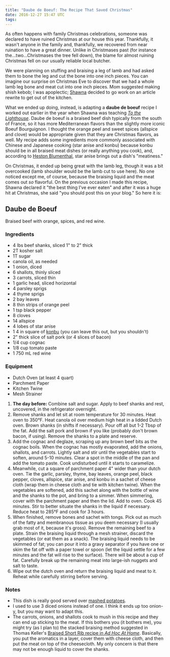 ```yaml
---
title: "Daube de Boeuf: The Recipe That Saved Christmas"
date: 2016-12-27 15:47 UTC
tags:
---
```


As often happens with family Christmas celebrations, someone was declared to have ruined Christmas at our house this year. Thankfully, it wasn't anyone in the family and, thankfully, we recovered from near ruination to have a great dinner. Unlike in Christmases past (for instance the...two...Christmases the tree fell down), the blame for almost ruining Christmas fell on our usually reliable local butcher.

We were planning on stuffing and braising a leg of lamb and had asked them to bone the leg and cut the bone into one inch pieces. You can imagine our surprise on Christmas Eve to discover that we had a whole lamb leg bone and meat cut into one inch pieces. Mom suggested making shish kebob; I was apoplectic; [Shawna](http://www.shawnaross.com) decided to go work on an article rewrite to get out of the kitchen.

What we ended up doing, instead, is adapting a **daube de boeuf** recipe I worked out earlier in the year when Shawna was teaching [*To the Lighthouse*](https://www.theguardian.com/books/little-library-cafe/2015/dec/31/food-in-books-boeuf-en-daube-from-to-the-lighthouse-by-virginia-woolf). Daube de boeuf is a braised beef dish typically from the south of France, so it has more Mediterranean flavors than the slightly more iconic Boeuf Bourguignon. I thought the orange peel and sweet spices (allspice and clove) would be appropriate given that they are Christmas flavors, as well. My recipe adds some ingredients more commonly associated with Chinese and Japanese cooking (star anise and konbu) because konbu should be in all braised meat dishes (or really anything you cook), and, according to [Heston Blumenthal](https://www.theguardian.com/lifeandstyle/2005/jun/11/foodanddrink.shopping4), star anise brings out a dish's "meatiness."

On Christmas, it ended up being great with the lamb leg, though it was a bit overcooked (lamb shoulder would be the lamb cut to use here). No one noticed except me, of course, because the braising liquid and the meat comes out *so* flavorful. On the previous occasion I made this recipe, Shawna declared it "the best thing I've ever eaten" and after it was a huge hit at Christmas, she said "you should post this on your blog." So here it is:

## Daube de Boeuf

Braised beef with orange, spices, and red wine.

### Ingredients

* 4 lbs beef shanks, sliced 1" to 2" thick  
* 2T kosher salt  
* 1T sugar  
* canola oil, as needed 
* 1 onion, diced  
* 6 shallots, thinly sliced  
* 3 carrots, sliced thin  
* 1 garlic head, sliced horizontal  
* 4 parsley sprigs  
* 4 thyme sprigs  
* 2 bay leaves  
* 8 thin strips of orange peel  
* 1 tsp black pepper  
* 8 cloves  
* 14 allspice  
* 4 lobes of star anise  
* 1 4 in square of [konbu](https://en.wikipedia.org/wiki/Kombu) (you can leave this out, but you shouldn't)  
* 2" thick slice of salt pork (or 4 slices of bacon)  
* 1/4 cup cognac  
* 1/8 cup tomato paste  
* 1 750 mL red wine

### Equipment

* Dutch Oven (at least 4 quart)  
* Parchment Paper  
* Kitchen Twine
* Mesh Strainer

1. **The day before:** Combine salt and sugar. Apply to beef shanks and rest, uncovered, in the refrigerator overnight.
2. Remove shanks and let sit at room temperature for 30 minutes. Heat oven to 350°F. Heat canola oil over medium high heat in a lidded Dutch oven. Brown shanks (in shifts if necessary). Pour off all but 1-2 Tbsp of the fat. Add the salt pork and brown if you like (probably don't brown bacon, if using). Remove the shanks to a plate and reserve.
3. Add the cognac and deglaze, scraping up any brown beef bits as the cognac boils. When the cognac has mostly evaporated, add the onions, shallots, and carrots. Lightly salt and stir until the vegetables start to soften, around 5-10 minutes. Clear a spot in the middle of the pan and add the tomato paste. Cook undisturbed until it starts to caramelize.
4. Meanwhile, cut a square of parchment paper 4" wider than your dutch oven. Tie the garlic, parsley, thyme, bay leaves, orange peel, black pepper, cloves, allspice, star anise, and konbu in a sachet of cheese cloth (wrap them in cheese cloth and tie with kitchen twine). When the vegetables are softened, add this sachet along with the bottle of wine and the shanks to the pot, and bring to a simmer. When simmering, cover with the parchment paper and then the lid. Add to oven. Cook 45 minutes. Stir to better situate the shanks in the liquid if necessary. Reduce heat to 285°F and cook for 3 hours.
5. When finished, remove bones and sachet with tongs. Pick out as much of the fatty and membranous tissue as you deem necessary (I usually grab most of it, because it's gross). Remove the remaining beef to a plate. Strain the braising liquid through a mesh strainer, discard the vegetables (or eat them as a snack). The braising liquid needs to be skimmed of fat; you can pour it into a gravy separator if you have one or skim the fat off with a paper towel or spoon (let the liquid settle for a few minutes and the fat will rise to the surface). There will be about a cup of fat. Carefully break up the remaining meat into large-ish nuggets and salt to taste.
6. Wipe out the dutch oven and return the braising liquid and meat to it. Reheat while carefully stirring before serving.

### Notes

* This dish is really good served over [mashed potatoes](http://www.seriouseats.com/recipes/2010/11/ultra-fluffy-mashed-potatoes-recipe.html).
* I used to use 3 diced onions instead of one. I think it ends up too onion-y, but you may want to adapt this.
* The carrots, onions, and shallots cook to mush in this recipe and they can end up sticking to the meat. If this bothers you (it bothers me), you might try (as I plan to) the stacked braising method suggested in Thomas Keller's [Braised Short Rib recipe in *Ad Hoc At Home*](https://books.google.com/books?id=2lrnDAAAQBAJ&printsec=frontcover&dq=ad+hoc+at+home&hl=en&sa=X&ved=0ahUKEwi97dne3pTRAhVH5iYKHXUQCuUQ6AEIHDAA#v=onepage&q=short%20rib&f=false). Basically, you put the aromatics in a layer, cover them with cheese cloth, and then put the meat on top of the cheesecloth. My only concern is that there may not be enough liquid to cover the shanks.